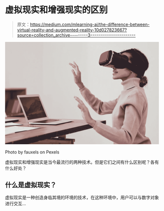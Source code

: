 # 虚拟现实和增强现实的区别

> 原文：<https://medium.com/mlearning-ai/the-difference-between-virtual-reality-and-augmented-reality-10d027823667?source=collection_archive---------3----------------------->

![](img/2252ed95e1eb31076ee1ae7b0cba2db4.png)

Photo by fauxels on Pexels

虚拟现实和增强现实是当今最流行的两种技术。但是它们之间有什么区别呢？各有什么好处？

## 什么是虚拟现实？

虚拟现实是一种创造身临其境的环境的技术，在这种环境中，用户可以与数字对象进行交互…